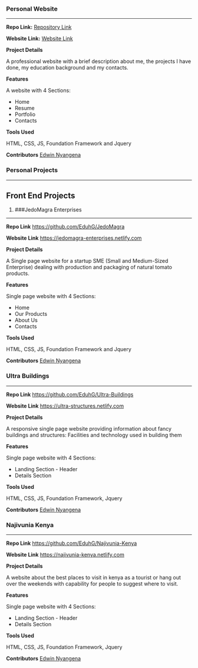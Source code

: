 ### Personal Website
_________________

**Repo Link:**  [Repository Link](https://github.com/EduhG/my-personal-website)

**Website Link:**  [Website Link](https://eduhg.netlify.com)

**Project Details**

 A professional website with a brief description about me, the projects I have done, my education background and my contacts.

**Features**

A website with 4 Sections:
* Home
* Resume
* Portfolio
* Contacts

**Tools Used**

HTML, CSS, JS, Foundation Framework and Jquery

**Contributors** [Edwin Nyangena](https://github.com/EduhG)


### Personal Projects
_________________

## **Front End Projects**

1. ###JedoMagra Enterprises
_________________

**Repo Link** https://github.com/EduhG/JedoMagra

**Website Link** https://jedomagra-enterprises.netlify.com

**Project Details**

 A Single page website for a startup SME (Small and Medium-Sized Enterprise) dealing with production and packaging of natural tomato products.

**Features**

Single page website with 4 Sections:
* Home
* Our Products
* About Us
* Contacts

**Tools Used**

HTML, CSS, JS, Foundation Framework and Jquery

**Contributors** [Edwin Nyangena](https://github.com/EduhG)
<br> 



### Ultra Buildings
_________________

**Repo Link** https://github.com/EduhG/Ultra-Buildings

**Website Link** https://ultra-structures.netlify.com

**Project Details**

A responsive single page website providing information about fancy buildings and structures: Facilities and technology used in building them

**Features**

Single page website with 4 Sections:
* Landing Section - Header
* Details Section

**Tools Used**

HTML, CSS, JS, Foundation Framework, Jquery

**Contributors** [Edwin Nyangena](https://github.com/EduhG)
<br> 



### Najivunia Kenya
_________________

**Repo Link** https://github.com/EduhG/Najivunia-Kenya

**Website Link** https://najivunia-kenya.netlify.com

**Project Details**

A website about the best places to visit in kenya as a tourist or hang out over the weekends with capability for people to suggest where to visit.


**Features**

Single page website with 4 Sections:
* Landing Section - Header
* Details Section

**Tools Used**

HTML, CSS, JS, Foundation Framework, Jquery

**Contributors** [Edwin Nyangena](https://github.com/EduhG)
  

 
